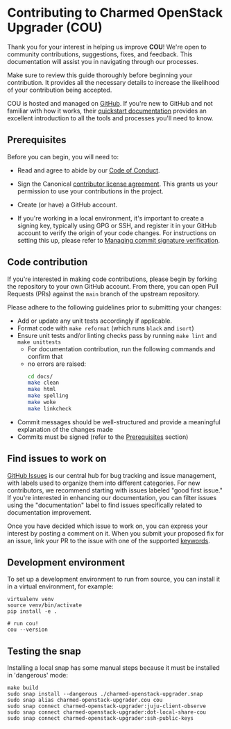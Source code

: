 # Contributing to Charmed OpenStack Upgrader (COU)

Thank you for your interest in helping us improve **COU**! We're open to
community contributions, suggestions, fixes, and feedback. This documentation
will assist you in navigating through our processes.

Make sure to review this guide thoroughly before beginning your contribution. It
provides all the necessary details to increase the likelihood of your contribution
being accepted.

COU is hosted and managed on [GitHub](https://github.com). If you're new to GitHub
and not familiar with how it works, their
[quickstart documentation](https://docs.github.com/en/get-started/quickstart)
provides an excellent introduction to all the tools and processes you'll need
to know.

## Prerequisites

Before you can begin, you will need to:

* Read and agree to abide by our
  [Code of Conduct](https://ubuntu.com/community/code-of-conduct).

* Sign the Canonical
  [contributor license agreement](https://ubuntu.com/legal/contributors). This
  grants us your permission to use your contributions in the project.

* Create (or have) a GitHub account.

* If you're working in a local environment, it's important to create a signing
  key, typically using GPG or SSH, and register it in your GitHub account to
  verify the origin of your code changes. For instructions on setting this up,
  please refer to
  [Managing commit signature verification](https://docs.github.com/en/authentication/managing-commit-signature-verification).

## Code contribution
If you're interested in making code contributions, please begin by forking the
repository to your own GitHub account. From there, you can open Pull Requests (PRs)
against the `main` branch of the upstream repository.

Please adhere to the following guidelines prior to submitting your changes:

- Add or update any unit tests accordingly if applicable.
- Format code with `make reformat` (which runs `black` and `isort`)
- Ensure unit tests and/or linting checks pass by running `make lint` and
  `make unittests`
  - For documentation contribution, run the following commands and confirm that
  - no errors are raised:
    ```bash
    cd docs/
    make clean
    make html
    make spelling
    make woke
    make linkcheck
    ```
- Commit messages should be well-structured and provide a meaningful explanation
  of the changes made
- Commits must be signed (refer to the [Prerequisites](#prerequisites) section)

## Find issues to work on
[GitHub Issues](https://github.com/canonical/charmed-openstack-upgrader/issues)
is our central hub for bug tracking and issue management, with labels used to
organize them into different categories. For new contributors, we recommend
starting with issues labeled "good first issue." If you're interested in
enhancing our documentation, you can filter issues using the "documentation"
label to find issues specifically related to documentation improvement.

Once you have decided which issue to work on, you can express your interest by
posting a comment on it. When you submit your proposed fix for an issue, link
your PR to the issue with one of the supported
[keywords](https://docs.github.com/en/issues/tracking-your-work-with-issues/linking-a-pull-request-to-an-issue#linking-a-pull-request-to-an-issue-using-a-keyword).

## Development environment

To set up a development environment to run from source,
you can install it in a virtual environment,
for example:

```
virtualenv venv
source venv/bin/activate
pip install -e .

# run cou!
cou --version
```

## Testing the snap

Installing a local snap has some manual steps because it must be installed in 'dangerous' mode:

```
make build
sudo snap install --dangerous ./charmed-openstack-upgrader.snap
sudo snap alias charmed-openstack-upgrader.cou cou
sudo snap connect charmed-openstack-upgrader:juju-client-observe
sudo snap connect charmed-openstack-upgrader:dot-local-share-cou
sudo snap connect charmed-openstack-upgrader:ssh-public-keys
```
